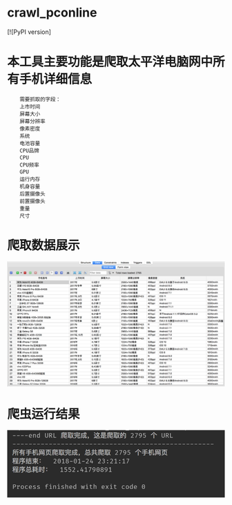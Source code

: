 # crawl_pconline
[![PyPI version]

# 本工具主要功能是爬取太平洋电脑网中所有手机详细信息


        需要抓取的字段：
        上市时间
        屏幕大小
        屏幕分辨率
        像素密度
        系统
        电池容量
        CPU品牌
        CPU
        CPU频率
        GPU
        运行内存
        机身容量
        后置摄像头
        前置摄像头
        重量
        尺寸


# 爬取数据展示
![数据展示.png](https://github.com/BullFrogLT/crawl_pconline/blob/master/pic/数据展示.png "数据展示.png")

# 爬虫运行结果
![运行结果.png](https://github.com/BullFrogLT/crawl_pconline/blob/master/pic/数据结果.png "运行结果.png")
